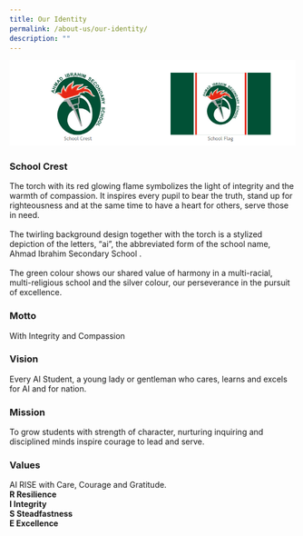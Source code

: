 ```yaml
---
title: Our Identity
permalink: /about-us/our-identity/
description: ""
---
```


<img src="/images/schoolidentity.png" />
<h3>School Crest</h3>
<p>The torch with its red glowing flame symbolizes the light of integrity and the warmth of compassion. It inspires every pupil to bear the truth, stand up for righteousness and at the same time to have a heart for others, serve those in need.<br /><br />The twirling background design together with the torch is a stylized depiction of the letters, &ldquo;ai&rdquo;, the abbreviated form of the school name, Ahmad Ibrahim Secondary School .<br /><br />The green colour shows our shared value of harmony in a multi-racial, multi-religious school and the silver colour, our perseverance in the pursuit of excellence.</p>
<h3>Motto</h3>
<p>With Integrity and Compassion</p>
<h3>Vision</h3>
<p>Every AI Student, a young lady or gentleman who cares, learns and excels for AI and for nation.</p>
<h3>Mission</h3>
<p>To grow students with strength of character, nurturing inquiring and disciplined minds inspire courage to lead and serve.</p>
<h3>Values</h3>
<p>AI RISE with Care, Courage and Gratitude.<br /><strong>R Resilience<br />I Integrity<br />S Steadfastness<br />E Excellence</strong></p>